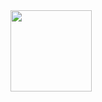 
<div id="header"  >

  <img src="https://media.giphy.com/media/BXjqytvu9bKzCUHdzz/giphy.gif" width="130"/>

</div>

